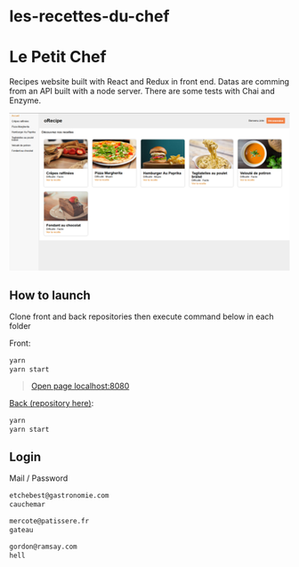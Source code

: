 # les-recettes-du-chef
# Le Petit Chef

Recipes website built with React and Redux in front end. Datas are comming from an API built with a node server.
There are some tests with Chai and Enzyme.

![](screenshot.png)


## How to launch
Clone front and back repositories then execute command below in each folder

Front:
```
yarn
yarn start
```
> [Open page localhost:8080](http://localhost:8080/)

[Back (repository here)](https://github.com/adrienzagar/les-recettes-du-chef-backend):
```
yarn
yarn start
```

## Login

Mail / Password
```
etchebest@gastronomie.com
cauchemar
```

```
mercote@patissere.fr
gateau
```

```
gordon@ramsay.com
hell
```
